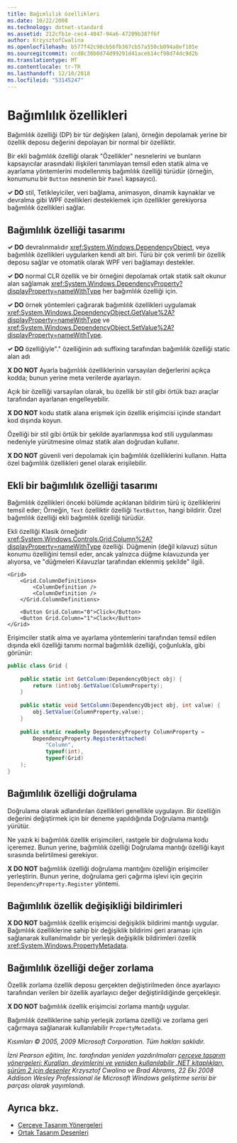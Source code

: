 ```yaml
---
title: Bağımlılık özellikleri
ms.date: 10/22/2008
ms.technology: dotnet-standard
ms.assetid: 212cfb1e-cec4-4047-94a6-47209b387f6f
author: KrzysztofCwalina
ms.openlocfilehash: b577f42c98cb56fb367cb57a550cb094a8ef105e
ms.sourcegitcommit: ccd8c36b0d74d99291d41aceb14cf98d74dc9d2b
ms.translationtype: MT
ms.contentlocale: tr-TR
ms.lasthandoff: 12/10/2018
ms.locfileid: "53145247"
---
```

# <a name="dependency-properties"></a>Bağımlılık özellikleri
Bağımlılık özelliği (DP) bir tür değişken (alan), örneğin depolamak yerine bir özellik deposu değerini depolayan bir normal bir özelliktir.  
  
 Bir ekli bağımlılık özelliği olarak "Özellikler" nesnelerini ve bunların kapsayıcılar arasındaki ilişkileri tanımlayan temsil eden statik alma ve ayarlama yöntemlerini modellenmiş bağımlılık özelliği türüdür (örneğin, konumunu bir `Button` nesnenin bir `Panel` kapsayıcı).  
  
 **✓ DO** stil, Tetikleyiciler, veri bağlama, animasyon, dinamik kaynaklar ve devralma gibi WPF özellikleri desteklemek için özellikler gerekiyorsa bağımlılık özellikleri sağlar.  
  
## <a name="dependency-property-design"></a>Bağımlılık özelliği tasarımı  
 **✓ DO** devralınmalıdır <xref:System.Windows.DependencyObject>, veya bağımlılık özellikleri uygularken kendi alt biri. Türü bir çok verimli bir özellik deposu sağlar ve otomatik olarak WPF veri bağlamayı destekler.  
  
 **✓ DO** normal CLR özellik ve bir örneğini depolamak ortak statik salt okunur alan sağlamak <xref:System.Windows.DependencyProperty?displayProperty=nameWithType> her bağımlılık özelliği için.  
  
 **✓ DO** örnek yöntemleri çağırarak bağımlılık özellikleri uygulamak <xref:System.Windows.DependencyObject.GetValue%2A?displayProperty=nameWithType> ve <xref:System.Windows.DependencyObject.SetValue%2A?displayProperty=nameWithType>.  
  
 **✓ DO** özelliğiyle"." özelliğinin adı suffixing tarafından bağımlılık özelliği static alan adı  
  
 **X DO NOT** Ayarla bağımlılık özelliklerinin varsayılan değerlerini açıkça kodda; bunun yerine meta verilerde ayarlayın.  
  
 Açık bir özelliği varsayılan olarak, bu özellik bir stil gibi örtük bazı araçlar tarafından ayarlanan engelleyebilir.  
  
 **X DO NOT** kodu statik alana erişmek için özellik erişimcisi içinde standart kod dışında koyun.  
  
 Özelliği bir stil gibi örtük bir şekilde ayarlanmışsa kod stili uygulanması nedeniyle yürütmesine olmaz statik alan doğrudan kullanır.  
  
 **X DO NOT** güvenli veri depolamak için bağımlılık özelliklerini kullanın. Hatta özel bağımlılık özellikleri genel olarak erişilebilir.  
  
## <a name="attached-dependency-property-design"></a>Ekli bir bağımlılık özelliği tasarımı  
 Bağımlılık özellikleri önceki bölümde açıklanan bildirim türü iç özelliklerini temsil eder; Örneğin, `Text` özelliktir özelliği `TextButton`, hangi bildirir. Özel bağımlılık özelliği ekli bağımlılık özelliği türüdür.  
  
 Ekli özelliği Klasik örneğidir <xref:System.Windows.Controls.Grid.Column%2A?displayProperty=nameWithType> özelliği. Düğmenin (değil kılavuz) sütun konumu özelliğini temsil eder, ancak yalnızca düğme kılavuzunda yer alıyorsa, ve "düğmeleri Kılavuzlar tarafından eklenmiş şekilde" ilgili.  
  
```xaml
<Grid>  
    <Grid.ColumnDefinitions>  
        <ColumnDefinition />  
        <ColumnDefinition />  
    </Grid.ColumnDefinitions>  
  
    <Button Grid.Column="0">Click</Button>  
    <Button Grid.Column="1">Clack</Button>  
</Grid>  
```  
  
 Erişimciler statik alma ve ayarlama yöntemlerini tarafından temsil edilen dışında ekli özelliği tanımı normal bağımlılık özelliği, çoğunlukla, gibi görünür:  
  
```csharp
public class Grid {  
  
    public static int GetColumn(DependencyObject obj) {  
        return (int)obj.GetValue(ColumnProperty);  
    }  
  
    public static void SetColumn(DependencyObject obj, int value) {  
        obj.SetValue(ColumnProperty,value);  
    }  
  
    public static readonly DependencyProperty ColumnProperty =  
        DependencyProperty.RegisterAttached(  
            "Column",  
            typeof(int),  
            typeof(Grid)  
    );  
}  
```  
  
## <a name="dependency-property-validation"></a>Bağımlılık özelliği doğrulama  
 Doğrulama olarak adlandırılan özellikleri genellikle uygulayın. Bir özelliğin değerini değiştirmek için bir deneme yapıldığında Doğrulama mantığı yürütür.  
  
 Ne yazık ki bağımlılık özellik erişimcileri, rastgele bir doğrulama kodu içeremez. Bunun yerine, bağımlılık özelliği Doğrulama mantığı özelliği kayıt sırasında belirtilmesi gerekiyor.  
  
 **X DO NOT** bağımlılık özelliği doğrulama mantığını özelliğin erişimciler yerleştirin. Bunun yerine, doğrulama geri çağırma işlevi için geçirin `DependencyProperty.Register` yöntemi.  
  
## <a name="dependency-property-change-notifications"></a>Bağımlılık özellik değişikliği bildirimleri  
 **X DO NOT** bağımlılık özellik erişimcisi değişiklik bildirimi mantığı uygular. Bağımlılık özelliklerine sahip bir değişiklik bildirimi geri araması için sağlanarak kullanılmalıdır bir yerleşik değişiklik bildirimleri özellik <xref:System.Windows.PropertyMetadata>.  
  
## <a name="dependency-property-value-coercion"></a>Bağımlılık özelliği değer zorlama  
 Özellik zorlama özellik deposu gerçekten değiştirilmeden önce ayarlayıcı tarafından verilen bir özellik ayarlayıcı değer değiştirildiğinde gerçekleşir.  
  
 **X DO NOT** bağımlılık özellik erişimcisi zorlama mantığı uygular.  
  
 Bağımlılık özelliklerine sahip yerleşik zorlama özelliği ve zorlama geri çağırmaya sağlanarak kullanılabilir `PropertyMetadata`.  
  
 *Kısımları © 2005, 2009 Microsoft Corporation. Tüm hakları saklıdır.*  
  
 *İzni Pearson eğitim, Inc. tarafından yeniden yazdırılmaları [çerçeve tasarım yönergeleri: Kuralları, deyimlerini ve yeniden kullanılabilir .NET kitaplıkları, sürüm 2 için desenler](https://www.informit.com/store/framework-design-guidelines-conventions-idioms-and-9780321545619) Krzysztof Cwalina ve Brad Abrams, 22 Eki 2008 Addison Wesley Professional ile Microsoft Windows geliştirme serisi bir parçası olarak yayımlandı.*  
  
## <a name="see-also"></a>Ayrıca bkz.

- [Çerçeve Tasarım Yönergeleri](../../../docs/standard/design-guidelines/index.md)  
- [Ortak Tasarım Desenleri](../../../docs/standard/design-guidelines/common-design-patterns.md)
